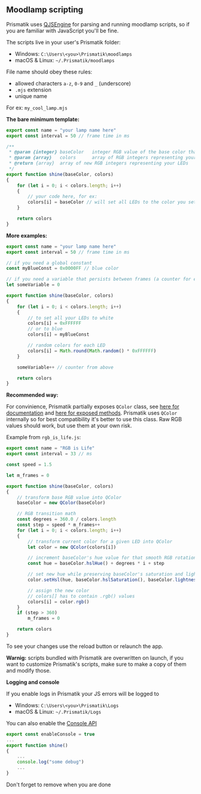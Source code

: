 Moodlamp scripting
---------
Prismatik uses [QJSEngine](https://doc.qt.io/qt-5/qjsengine.html) for parsing and running moodlamp scripts, so if you are familiar with JavaScript you'll be fine.

The scripts live in your user's Prismatik folder:
- Windows: `C:\Users\<you>\Prismatik\moodlamps`
- macOS & Linux: `~/.Prismatik/moodlamps`

File name should obey these rules:
- allowed characters `a-z`, `0-9` and `_` (underscore)
- `.mjs` extension
- unique name

For ex: `my_cool_lamp.mjs`


**The bare minimum template:**
```js
export const name = "your lamp name here"
export const interval = 50 // frame time in ms

/**
 * @param {integer}	baseColor	integer RGB value of the base color that you set in Prismatik
 * @param {array}	colors		array of RGB integers representing your LEDs
 * @return {array}	array of new RGB integers representing your LEDs
 */
export function shine(baseColor, colors)
{
	for (let i = 0; i < colors.length; i++)
	{
		// your code here, for ex:
		colors[i] = baseColor // will set all LEDs to the color you set in Prismatik
	}

	return colors
}
```


**More examples:**

```js
export const name = "your lamp name here"
export const interval = 50 // frame time in ms

// if you need a global constant
const myBlueConst = 0x0000FF // blue color

// if you need a variable that persists between frames (a counter for ex), declare it here
let someVariable = 0

export function shine(baseColor, colors)
{
	for (let i = 0; i < colors.length; i++)
	{
		// to set all your LEDs to white
		colors[i] = 0xFFFFFF
		// or to blue
		colors[i] = myBlueConst

		// random colors for each LED
		colors[i] = Math.round(Math.random() * 0xFFFFFF)
	}

	someVariable++ // counter from above

	return colors
}

```

**Recommended way:**

For convinience, Prismatik partially exposes `QColor` class, see [here for documentation](https://doc.qt.io/qt-5/qcolor.html) and [here for exposed methods](/Software/src/QColorMetaWrapper.hpp).
Prismatik uses `QColor` internally so for best compatibility it's better to use this class.
Raw RGB values should work, but use them at your own risk.

Example from `rgb_is_life.js`:
```js
export const name = "RGB is Life"
export const interval = 33 // ms

const speed = 1.5

let m_frames = 0

export function shine(baseColor, colors)
{
	// transform base RGB value into QColor
	baseColor = new QColor(baseColor)

	// RGB transition math
	const degrees = 360.0 / colors.length
	const step = speed * m_frames++
	for (let i = 0; i < colors.length; i++)
	{
		// transform current color for a given LED into QColor
		let color = new QColor(colors[i])

		// increment baseColor's hue value for that smooth RGB rotation
		const hue = baseColor.hslHue() + degrees * i + step

		// set new hue while preserving baseColor's saturation and lightness
		color.setHsl(hue, baseColor.hslSaturation(), baseColor.lightness())

		// assign the new color
		// colors[] has to contain .rgb() values
		colors[i] = color.rgb()
	}
	if (step > 360)
		m_frames = 0

	return colors
}
```


To see your changes use the reload button or relaunch the app.


**Warnig:** scripts bundled with Prismatik are overwritten on launch, if you want to customize Prismatik's scripts, make sure to make a copy of them and modify those.


**Logging and console**

If you enable logs in Prismatik your JS errors will be logged to
- Windows: `C:\Users\<you>\Prismatik\Logs`
- macOS & Linux: `~/.Prismatik/Logs`


You can also enable the [Console API](https://doc.qt.io/qt-5/qtquick-debugging.html#console-api)

```js
export const enableConsole = true
...
export function shine()
{
	...
	console.log("some debug")
	...
}
```

Don't forget to remove when you are done
